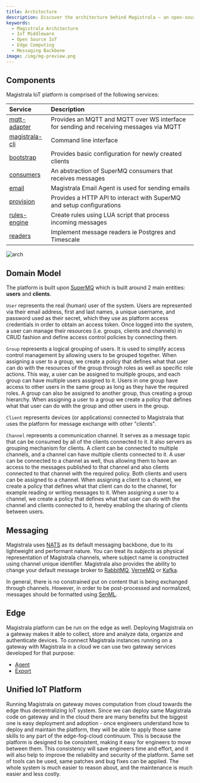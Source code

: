 ```yaml
---
title: Architecture
description: Discover the architecture behind Magistrala – an open-source, scalable IoT platform. Learn about its core components, domain model, messaging, and edge capabilities.
keywords:
  - Magistrala Architecture
  - IoT Middleware
  - Open Source IoT
  - Edge Computing
  - Messaging Backbone
image: /img/mg-preview.png
---
```


## Components

Magistrala IoT platform is comprised of the following services:

| Service                          | Description                                                                             |
| :------------------------------- | :-------------------------------------------------------------------------------------- |
| [mqtt-adapter][mqtt-adapter]     | Provides an MQTT and MQTT over WS interface for sending and receiving messages via MQTT |
| [magistrala-cli][magistrala-cli] | Command line interface                                                                  |
| [bootstrap][bootstrap]           | Provides basic configuration for newly created clients                                  |
| [consumers][consumers]           | An abstraction of SuperMQ consumers that receives messages                              |
| [email][email]                   | Magistrala Email Agent is used for sending emails                                       |
| [provision][provision]           | Provides a HTTP API to interact with SuperMQ and setup configurations                   |
| [rules-engine][rules-engine]     | Create rules using LUA script that process incoming messages                            |
| [readers][readers]               | Implement message readers ie Postgres and Timescale                                     |

![arch](../img/architecture.jpg)

## Domain Model

The platform is built upon [SuperMQ][supermq] which is built around 2 main entities: **users** and **clients**.

`User` represents the real (human) user of the system. Users are represented via their email address, first and last names, a unique username, and password used as their secret, which they use as platform access credentials in order to obtain an access token. Once logged into the system, a user can manage their resources (i.e. groups, clients and channels) in CRUD fashion and define access control policies by connecting them.

`Group` represents a logical grouping of users. It is used to simplify access control management by allowing users to be grouped together. When assigning a user to a group, we create a policy that defines what that user can do with the resources of the group through roles as well as specific role actions. This way, a user can be assigned to multiple groups, and each group can have multiple users assigned to it. Users in one group have access to other users in the same group as long as they have the required roles. A group can also be assigned to another group, thus creating a group hierarchy. When assigning a user to a group we create a policy that defines what that user can do with the group and other users in the group.

`Client` represents devices (or applications) connected to Magistrala that uses the platform for message exchange with other "clients".

`Channel` represents a communication channel. It serves as a message topic that can be consumed by all of the clients connected to it. It also servers as grouping mechanism for clients. A client can be connected to multiple channels, and a channel can have multiple clients connected to it. A user can be connected to a channel as well, thus allowing them to have an access to the messages published to that channel and also clients connected to that channel with the required policy. Both clients and users can be assigned to a channel. When assigning a client to a channel, we create a policy that defines what that client can do to the channel, for example reading or writing messages to it. When assigning a user to a channel, we create a policy that defines what that user can do with the channel and clients connected to it, hereby enabling the sharing of clients between users.

## Messaging

Magistrala uses [NATS][nats] as its default messaging backbone, due to its lightweight and performant nature. You can treat its _subjects_ as physical representation of Magistrala channels, where subject name is constructed using channel unique identifier. Magistrala also provides the ability to change your default message broker to [RabbitMQ][rabbitmq], [VerneMQ][vernemq] or [Kafka][kafka].

In general, there is no constrained put on content that is being exchanged through channels. However, in order to be post-processed and normalized, messages should be formatted using [SenML][senml].

## Edge

Magistrala platform can be run on the edge as well. Deploying Magistrala on a gateway makes it able to collect, store and analyze data, organize and authenticate devices. To connect Magistrala instances running on a gateway with Magistrala in a cloud we can use two gateway services developed for that purpose:

- [Agent][agent]
- [Export][export]

## Unified IoT Platform

Running Magistrala on gateway moves computation from cloud towards the edge thus decentralizing IoT system. Since we can deploy same Magistrala code on gateway and in the cloud there are many benefits but the biggest one is easy deployment and adoption - once engineers understand how to deploy and maintain the platform, they will be able to apply those same skills to any part of the edge-fog-cloud continuum. This is because the platform is designed to be consistent, making it easy for engineers to move between them. This consistency will save engineers time and effort, and it will also help to improve the reliability and security of the platform. Same set of tools can be used, same patches and bug fixes can be applied. The whole system is much easier to reason about, and the maintenance is much easier and less costly.

[mqtt-adapter]: https://github.com/absmach/magistrala/tree/main/tools/mqtt-benc
[magistrala-cli]: https://github.com/absmach/magistrala/tree/main/cli
[nats]: https://nats.io/
[rabbitmq]: https://www.rabbitmq.com/
[vernemq]: https://vernemq.com/
[kafka]: https://kafka.apache.org/
[senml]: https://tools.ietf.org/html/draft-ietf-core-senml-08
[agent]: ../dev-guide/edge.md
[export]: ../dev-guide/edge.md#export
[bootstrap]: https://github.com/absmach/magistrala/tree/main/bootstrap
[consumers]: https://github.com/absmach/magistrala/tree/main/consumers
[email]: https://github.com/absmach/magistrala/tree/main/internal/email
[provision]: https://github.com/absmach/magistrala/tree/main/provision
[rules-engine]: https://github.com/absmach/magistrala/tree/main/re
[readers]: https://github.com/absmach/magistrala/tree/main/readers
[supermq]: https://github.com/absmach/supermq
